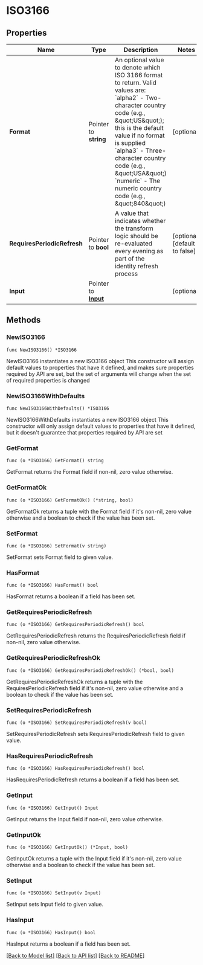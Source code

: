 # ISO3166

## Properties

Name | Type | Description | Notes
------------ | ------------- | ------------- | -------------
**Format** | Pointer to **string** | An optional value to denote which ISO 3166 format to return. Valid values are:   &#x60;alpha2&#x60; - Two-character country code (e.g., \&quot;US\&quot;); this is the default value if no format is supplied   &#x60;alpha3&#x60; - Three-character country code (e.g., \&quot;USA\&quot;)   &#x60;numeric&#x60; - The numeric country code (e.g., \&quot;840\&quot;)  | [optional] 
**RequiresPeriodicRefresh** | Pointer to **bool** | A value that indicates whether the transform logic should be re-evaluated every evening as part of the identity refresh process | [optional] [default to false]
**Input** | Pointer to [**Input**](Input.md) |  | [optional] 

## Methods

### NewISO3166

`func NewISO3166() *ISO3166`

NewISO3166 instantiates a new ISO3166 object
This constructor will assign default values to properties that have it defined,
and makes sure properties required by API are set, but the set of arguments
will change when the set of required properties is changed

### NewISO3166WithDefaults

`func NewISO3166WithDefaults() *ISO3166`

NewISO3166WithDefaults instantiates a new ISO3166 object
This constructor will only assign default values to properties that have it defined,
but it doesn't guarantee that properties required by API are set

### GetFormat

`func (o *ISO3166) GetFormat() string`

GetFormat returns the Format field if non-nil, zero value otherwise.

### GetFormatOk

`func (o *ISO3166) GetFormatOk() (*string, bool)`

GetFormatOk returns a tuple with the Format field if it's non-nil, zero value otherwise
and a boolean to check if the value has been set.

### SetFormat

`func (o *ISO3166) SetFormat(v string)`

SetFormat sets Format field to given value.

### HasFormat

`func (o *ISO3166) HasFormat() bool`

HasFormat returns a boolean if a field has been set.

### GetRequiresPeriodicRefresh

`func (o *ISO3166) GetRequiresPeriodicRefresh() bool`

GetRequiresPeriodicRefresh returns the RequiresPeriodicRefresh field if non-nil, zero value otherwise.

### GetRequiresPeriodicRefreshOk

`func (o *ISO3166) GetRequiresPeriodicRefreshOk() (*bool, bool)`

GetRequiresPeriodicRefreshOk returns a tuple with the RequiresPeriodicRefresh field if it's non-nil, zero value otherwise
and a boolean to check if the value has been set.

### SetRequiresPeriodicRefresh

`func (o *ISO3166) SetRequiresPeriodicRefresh(v bool)`

SetRequiresPeriodicRefresh sets RequiresPeriodicRefresh field to given value.

### HasRequiresPeriodicRefresh

`func (o *ISO3166) HasRequiresPeriodicRefresh() bool`

HasRequiresPeriodicRefresh returns a boolean if a field has been set.

### GetInput

`func (o *ISO3166) GetInput() Input`

GetInput returns the Input field if non-nil, zero value otherwise.

### GetInputOk

`func (o *ISO3166) GetInputOk() (*Input, bool)`

GetInputOk returns a tuple with the Input field if it's non-nil, zero value otherwise
and a boolean to check if the value has been set.

### SetInput

`func (o *ISO3166) SetInput(v Input)`

SetInput sets Input field to given value.

### HasInput

`func (o *ISO3166) HasInput() bool`

HasInput returns a boolean if a field has been set.


[[Back to Model list]](../README.md#documentation-for-models) [[Back to API list]](../README.md#documentation-for-api-endpoints) [[Back to README]](../README.md)


